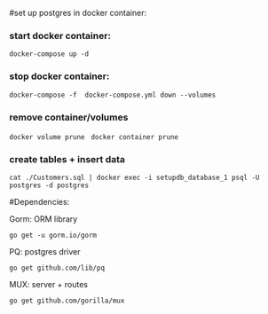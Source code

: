 #set up  postgres in docker container:

### start docker container:

`docker-compose up -d`

### stop docker container: 

`docker-compose -f  docker-compose.yml down --volumes
`

### remove container/volumes

`docker volume prune `
`docker container prune`


### create tables + insert data
`cat ./Customers.sql | docker exec -i setupdb_database_1 psql -U postgres -d postgres`


#Dependencies:

Gorm: ORM library

`go get -u gorm.io/gorm `

PQ: postgres driver 

`go get github.com/lib/pq`


MUX: server + routes

`go get github.com/gorilla/mux
`